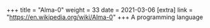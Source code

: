 +++
title = "Alma-0"
weight = 33
date = 2021-03-06
[extra]
link = "https://en.wikipedia.org/wiki/Alma-0"
+++
A programming language

